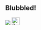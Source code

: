 ## Blubbled!

![](https://komarev.com/ghpvc/?username=progotya)
<img height="25" src="https://api.visitorbadge.io/api/VisitorHit?user=xcatbear&countColorcountColor&countColor=%23006EFF" alt="Profile Views"/>
